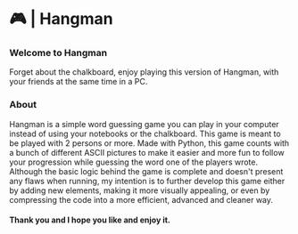 # 🎮 | Hangman

### Welcome to Hangman

Forget about the chalkboard, enjoy playing this version of Hangman, with your friends at the same time in a PC. 

### About

Hangman is a simple word guessing game you can play in your computer instead of using your notebooks or the chalkboard.
This game is meant to be played with 2 persons or more.
Made with Python, this game counts with a bunch of different ASCII pictures to make it easier and more fun to follow your progression while guessing the word 
one of the players wrote.
Although the basic logic behind the game is complete and doesn't present any flaws when running, my intention is to further develop this game either by adding new elements, making it more visually appealing, or even by compressing the code into a more efficient, advanced and cleaner way.

#### Thank you and I hope you like and enjoy it.
